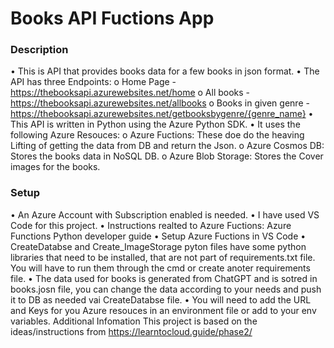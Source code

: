# Books API Fuctions App
### Description
•	This is API that provides books data for a few books in json format.
•	The API has three Endpoints:
o	Home Page - https://thebooksapi.azurewebsites.net/home
o	All books - https://thebooksapi.azurewebsites.net/allbooks
o	Books in given genre - https://thebooksapi.azurewebsites.net/getbooksbygenre/{genre_name}
•	This API is written in Python using the Azure Python SDK.
•	It uses the following Azure Resouces:
o	Azure Fuctions: These doe do the heaving Lifting of getting the data from DB and return the Json.
o	Azure Cosmos DB: Stores the books data in NoSQL DB.
o	Azure Blob Storage: Stores the Cover images for the books.
### Setup
•	An Azure Account with Subscription enabled is needed.
•	I have used VS Code for this project.
•	Instructions realted to Azure Fuctions: Azure Functions Python developer guide
•	Setup Azure Fuctions in VS Code
•	CreateDatabse and Create_ImageStorage pyton files have some python libraries that need to be installed, that are not part of requirements.txt file. You will have to run them through the cmd or create anoter requirements file.
•	The data used for books is generated from ChatGPT and is sotred in books.josn file, you can change the data according to your needs and push it to DB as needed vai CreateDatabse file.
•	You will need to add the URL and Keys for you Azure resouces in an environment file or add to your env variables.
Additional Infomation
This project is based on the ideas/instructions from https://learntocloud.guide/phase2/
